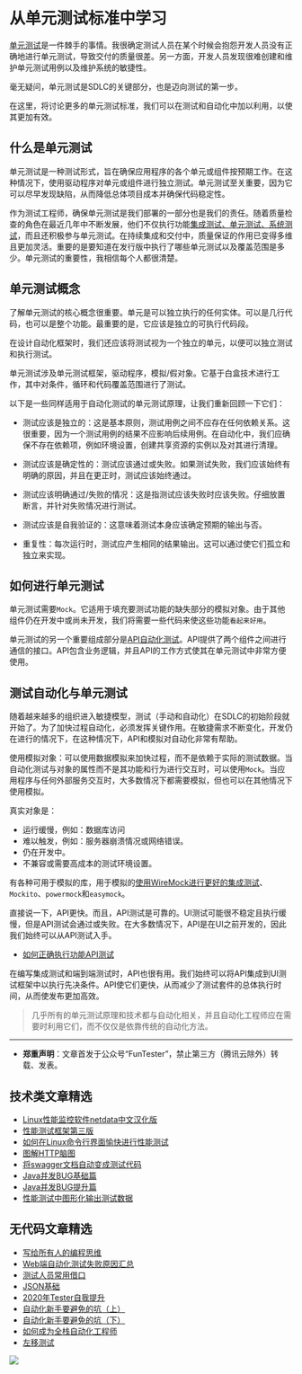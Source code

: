 # 从单元测试标准中学习



[单元测试](https://mp.weixin.qq.com/s/mJM9qXQepSYQ9vLBnBEs3Q)是一件棘手的事情。我很确定测试人员在某个时候会抱怨开发人员没有正确地进行单元测试，导致交付的质量很差。另一方面，开发人员发现很难创建和维护单元测试用例以及维护系统的敏捷性。

毫无疑问，单元测试是SDLC的关键部分，也是迈向测试的第一步。

在这里，将讨论更多的单元测试标准，我们可以在测试和自动化中加以利用，以使其更加有效。

## 什么是单元测试

单元测试是一种测试形式，旨在确保应用程序的各个单元或组件按预期工作。在这种情况下，使用驱动程序对单元或组件进行独立测试。单元测试至关重要，因为它可以尽早发现缺陷，从而降低总体项目成本并确保代码稳定性。

作为测试工程师，确保单元测试是我们部署的一部分也是我们的责任。随着质量检查的角色在最近几年中不断发展，他们不仅执行功能[集成测试、单元测试、系统测试](https://mp.weixin.qq.com/s/LRkxMasRvmDYRVb0_aybtA)，而且还积极参与单元测试。在持续集成和交付中，质量保证的作用已变得多维且更加灵活。重要的是要知道在发行版中执行了哪些单元测试以及覆盖范围是多少。单元测试的重要性，我相信每个人都很清楚。

## 单元测试概念

了解单元测试的核心概念很重要。单元是可以独立执行的任何实体。可以是几行代码，也可以是整个功能。最重要的是，它应该是独立的可执行代码段。

在设计自动化框架时，我们还应该将测试视为一个独立的单元，以便可以独立测试和执行测试。

单元测试涉及单元测试框架，驱动程序，模拟/假对象。它基于白盒技术进行工作，其中对条件，循环和代码覆盖范围进行了测试。

以下是一些同样适用于自动化测试的单元测试原理，让我们重新回顾一下它们：

* 测试应该是独立的：这是基本原则，测试用例之间不应存在任何依赖关系。这很重要，因为一个测试用例的结果不应影响后续用例。在自动化中，我们应确保不存在依赖项，例如环境设置，创建共享资源的实例以及对其进行清理。

* 测试应该是确定性的：测试应该通过或失败。如果测试失败，我们应该始终有明确的原因，并且在更正时，测试应该始终通过。

* 测试应该明确通过/失败的情况：这是指测试应该失败时应该失败。仔细放置断言，并针对失败情况进行测试。

* 测试应该是自我验证的：这意味着测试本身应该确定预期的输出与否。

* 重复性：每次运行时，测试应产生相同的结果输出。这可以通过使它们孤立和独立来实现。

## 如何进行单元测试

单元测试需要`Mock`。它适用于填充要测试功能的缺失部分的模拟对象。由于其他组件仍在开发中或尚未开发，我们将需要一些代码来使这些功能`看起来好用`。

单元测试的另一个重要组成部分是[API自动化测试](https://mp.weixin.qq.com/s/uy_Vn_ZVUEu3YAI1gW2T_A)。API提供了两个组件之间进行通信的接口。API包含业务逻辑，并且API的工作方式使其在单元测试中非常方便使用。

## 测试自动化与单元测试

随着越来越多的组织进入敏捷模型，测试（手动和自动化）在SDLC的初始阶段就开始了。为了加快过程自动化，必须发挥关键作用。在敏捷需求不断变化，开发仍在进行的情况下，在这种情况下，API和模拟对自动化非常有帮助。

使用模拟对象：可以使用数据模拟来加快过程，而不是依赖于实际的测试数据。当自动化测试与对象的属性而不是其功能和行为进行交互时，可以使用`Mock`。当应用程序与任何外部服务交互时，大多数情况下都需要模拟，但也可以在其他情况下使用模拟。

真实对象是：

* 运行缓慢，例如：数据库访问
* 难以触发，例如：服务器崩溃情况或网络错误。
* 仍在开发中。
* 不兼容或需要高成本的测试环境设置。


有各种可用于模拟的库，用于模拟的[使用WireMock进行更好的集成测试](https://mp.weixin.qq.com/s/oMuVZOOQmuxSygJWH2_QHg)、`Mockito`、`powermock`和`easymock`。

直接说一下，API更快。而且，API测试是可靠的。UI测试可能很不稳定且执行缓慢，但是API测试会通过或失败。在大多数情况下，API是在UI之前开发的，因此我们始终可以从API测试入手。 

- [如何正确执行功能API测试](https://mp.weixin.qq.com/s/aeGx5O_jK_iTD9KUtylWmA)

在编写集成测试和端到端测试时，API也很有用。我们始终可以将API集成到UI测试框架中以执行先决条件。API使它们更快，从而减少了测试套件的总体执行时间，从而使发布更加高效。

> 几乎所有的单元测试原理和技术都与自动化相关，并且自动化工程师应在需要时利用它们，而不仅仅是依靠传统的自动化方法。


---
* **郑重声明**：文章首发于公众号“FunTester”，禁止第三方（腾讯云除外）转载、发表。

## 技术类文章精选

- [Linux性能监控软件netdata中文汉化版](https://mp.weixin.qq.com/s/fdXtK-5WwKnxjLZdyg6-nA)
- [性能测试框架第三版](https://mp.weixin.qq.com/s/Mk3PoH7oJX7baFmbeLtl_w)
- [如何在Linux命令行界面愉快进行性能测试](https://mp.weixin.qq.com/s/fwGqBe1SpA2V0lPfAOd04Q)
- [图解HTTP脑图](https://mp.weixin.qq.com/s/100Vm8FVEuXs0x6rDGTipw)
- [将swagger文档自动变成测试代码](https://mp.weixin.qq.com/s/SY8mVenj0zMe5b47GS9VSQ)
- [Java并发BUG基础篇](https://mp.weixin.qq.com/s/NR4vYx81HtgAEqH2Q93k2Q)
- [Java并发BUG提升篇](https://mp.weixin.qq.com/s/GCRRe8hJpe1QJtxq9VBEhg)
- [性能测试中图形化输出测试数据](https://mp.weixin.qq.com/s/EMvpYIsszdwBJFPIxztTvA)

## 无代码文章精选

- [写给所有人的编程思维](https://mp.weixin.qq.com/s/Oj33UCnYfbUgzsBzEm2GPQ)
- [Web端自动化测试失败原因汇总](https://mp.weixin.qq.com/s/qzFth-Q9e8MTms1M8L5TyA)
- [测试人员常用借口](https://mp.weixin.qq.com/s/0k_Ciud2sOpRb5PPiVzECw)
- [JSON基础](https://mp.weixin.qq.com/s/tnQmAFfFbRloYp8J9TYurw)
- [2020年Tester自我提升](https://mp.weixin.qq.com/s/vuhUp85_6Sbg6ReAN3TTSQ)
- [自动化新手要避免的坑（上）](https://mp.weixin.qq.com/s/MjcX40heTRhEgCFhInoqYQ)
- [自动化新手要避免的坑（下）](https://mp.weixin.qq.com/s/azDUo1IO5JgkJIS9n1CMRg)
- [如何成为全栈自动化工程师](https://mp.weixin.qq.com/s/j2rQ3COFhg939KLrgKr_bg)
- [左移测试](https://mp.weixin.qq.com/s/8zXkWV4ils17hUqlXIpXSw)

![](https://mmbiz.qpic.cn/mmbiz_jpg/13eN86FKXzCxr0Sa2MXpNKicZE024zJm73r4hrjticMMYViagtaSXxwsyhmRmOrdXPXfS5zB2ILHtaqNSoWGRwa8Q/640?wx_fmt=jpeg&tp=webp&wxfrom=5&wx_lazy=1&wx_co=1)